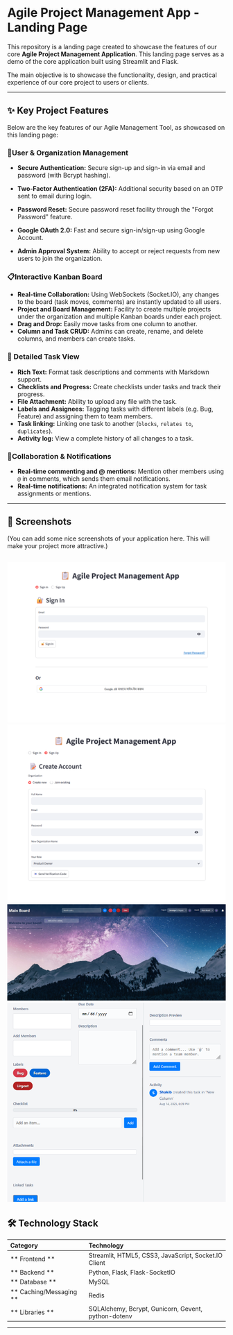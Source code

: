 # Agile Project Management App - Landing Page

This repository is a landing page created to showcase the features of our core **Agile Project Management Application**. This landing page serves as a demo of the core application built using Streamlit and Flask.

The main objective is to showcase the functionality, design, and practical experience of our core project to users or clients.


<!-- [🔗 Check out the live demo](#####################) -->

---

## ✨ Key Project Features

Below are the key features of our Agile Management Tool, as showcased on this landing page:

### 👤User & Organization Management
*   **Secure Authentication:** Secure sign-up and sign-in via email and password (with Bcrypt hashing).

*   **Two-Factor Authentication (2FA):** Additional security based on an OTP sent to email during login.
*   **Password Reset:** Secure password reset facility through the "Forgot Password" feature.
*   **Google OAuth 2.0:** Fast and secure sign-in/sign-up using Google Account.
* **Admin Approval System:** Ability to accept or reject requests from new users to join the organization.

### 📋Interactive Kanban Board
*   **Real-time Collaboration:** Using WebSockets (Socket.IO), any changes to the board (task moves, comments) are instantly updated to all users.
*   **Project and Board Management:** Facility to create multiple projects under the organization and multiple Kanban boards under each project.
*   **Drag and Drop:** Easily move tasks from one column to another.
* **Column and Task CRUD:** Admins can create, rename, and delete columns, and members can create tasks.

### 📝 Detailed Task View
* **Rich Text:** Format task descriptions and comments with Markdown support.
* **Checklists and Progress:** Create checklists under tasks and track their progress.
* **File Attachment:** Ability to upload any file with the task.
* **Labels and Assignees:** Tagging tasks with different labels (e.g. Bug, Feature) and assigning them to team members.
* **Task linking:** Linking one task to another (`blocks`, `relates to`, `duplicates`).
* **Activity log:** View a complete history of all changes to a task.

### 💬Collaboration & Notifications
* **Real-time commenting and @ mentions:** Mention other members using `@` in comments, which sends them email notifications.
* **Real-time notifications:** An integrated notification system for task assignments or mentions.

---

## 📸 Screenshots

(You can add some nice screenshots of your application here. This will make your project more attractive.)

![Log In Page Screenshot](screenshots/login-page.png)
![Sign Up Page Screenshot](screenshots/signup-page.png)
![Kanban Board Screenshot](screenshots/kanban-board.png)
![Task Window Screenshot](screenshots/task-window.png)
---

## 🛠️ Technology Stack

| Category | Technology |
| :--- | :--- |
| ** Frontend ** | Streamlit, HTML5, CSS3, JavaScript, Socket.IO Client |
| ** Backend ** | Python, Flask, Flask-SocketIO |
| ** Database ** | MySQL |
| ** Caching/Messaging **| Redis |
| ** Libraries ** | SQLAlchemy, Bcrypt, Gunicorn, Gevent, python-dotenv |

---